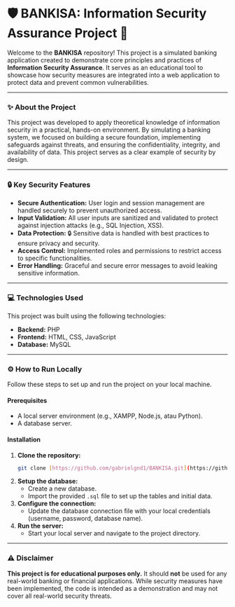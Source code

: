# 🛡️ **BANKISA: Information Security Assurance Project** 🏦

Welcome to the **BANKISA** repository! This project is a simulated banking application created to demonstrate core principles and practices of **Information Security Assurance**. It serves as an educational tool to showcase how security measures are integrated into a web application to protect data and prevent common vulnerabilities.

---

### ✨ About the Project

This project was developed to apply theoretical knowledge of information security in a practical, hands-on environment. By simulating a banking system, we focused on building a secure foundation, implementing safeguards against threats, and ensuring the confidentiality, integrity, and availability of data. This project serves as a clear example of security by design.

---

### 🔒 Key Security Features

* **Secure Authentication:** User login and session management are handled securely to prevent unauthorized access.
* **Input Validation:** All user inputs are sanitized and validated to protect against injection attacks (e.g., SQL Injection, XSS).
* **Data Protection:** 🔒 Sensitive data is handled with best practices to ensure privacy and security.
* **Access Control:** Implemented roles and permissions to restrict access to specific functionalities.
* **Error Handling:** Graceful and secure error messages to avoid leaking sensitive information.

---

### 💻 Technologies Used

This project was built using the following technologies:

* **Backend:**  PHP
* **Frontend:** HTML, CSS, JavaScript
* **Database:** MySQL

---

### ⚙️ How to Run Locally

Follow these steps to set up and run the project on your local machine.

#### Prerequisites

* A local server environment (e.g., XAMPP, Node.js, atau Python).
* A database server.

#### Installation

1.  **Clone the repository:**
    ```bash
    git clone [https://github.com/gabrielgnd1/BANKISA.git](https://github.com/gabrielgnd1/BANKISA.git)
    ```
2.  **Setup the database:**
    * Create a new database.
    * Import the provided `.sql` file to set up the tables and initial data.
3.  **Configure the connection:**
    * Update the database connection file with your local credentials (username, password, database name).
4.  **Run the server:**
    * Start your local server and navigate to the project directory.

---

### ⚠️ Disclaimer

**This project is for educational purposes only.** It should **not** be used for any real-world banking or financial applications. While security measures have been implemented, the code is intended as a demonstration and may not cover all real-world security threats.

